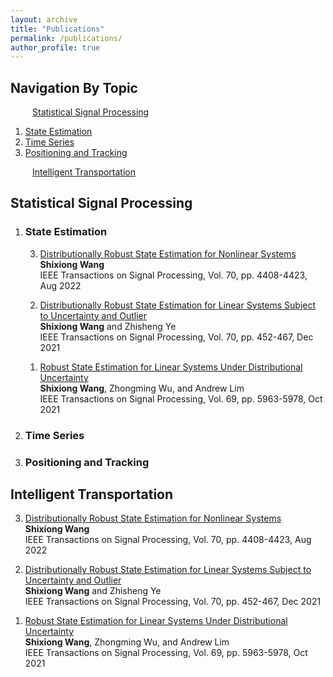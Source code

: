 ```yaml
---
layout: archive
title: "Publications"
permalink: /publications/
author_profile: true
---
```

  
<h2>Navigation By Topic</h2>
  <p>
    &emsp;&emsp;&ensp;<a href="#ssp">Statistical Signal Processing</a><br>
      <ol>
         <li> <a href="#se">State Estimation</a></li>
         <li> <a href="#ts">Time Series</a></li>
         <li> <a href="#pt">Positioning and Tracking</a></li> 
      </ol>
    &emsp;&emsp;&ensp;<a href="#it">Intelligent Transportation</a>
  </p>

<h2 id="ssp">Statistical Signal Processing</h2>
  <ol>
     <li> <h3 id="se">State Estimation</h3></li>
        <ol reversed>		<!-- u: unordered, l: list-->
        <li>
          <p>
            <a href="https://ieeexplore.ieee.org/abstract/document/9872130">Distributionally Robust State Estimation for Nonlinear Systems</a>
            <br>
            <b>Shixiong Wang</b>
            <br>
            IEEE Transactions on Signal Processing, Vol. 70, pp. 4408-4423, Aug 2022
          </p>
        </li> 
        <li>
          <p>
            <a href="https://ieeexplore.ieee.org/abstract/document/9656678">Distributionally Robust State Estimation for Linear Systems Subject to Uncertainty and Outlier</a>
            <br>
            <b>Shixiong Wang</b> and Zhisheng Ye
            <br>
            IEEE Transactions on Signal Processing, Vol. 70, pp. 452-467, Dec 2021
          </p>
        </li> 
        <li>
          <p>
            <a href="https://ieeexplore.ieee.org/abstract/document/9563203">Robust State Estimation for Linear Systems Under Distributional Uncertainty</a>
            <br>
            <b>Shixiong Wang</b>, Zhongming Wu, and Andrew Lim
            <br>
            IEEE Transactions on Signal Processing, Vol. 69, pp. 5963-5978, Oct 2021
          </p>
        </li> 
      </ol>
     <li> <h3 id="ts">Time Series</h3></li>
     <li> <h3 id="pt">Positioning and Tracking</h3></li> 
  </ol>

<h2 id="it">Intelligent Transportation</h2>
  <ol reversed>		<!-- u: unordered, l: list-->
    <li>
      <p>
        <a href="https://ieeexplore.ieee.org/abstract/document/9872130">Distributionally Robust State Estimation for Nonlinear Systems</a>
        <br>
        <b>Shixiong Wang</b>
        <br>
        IEEE Transactions on Signal Processing, Vol. 70, pp. 4408-4423, Aug 2022
      </p>
    </li> 
    <li>
      <p>
        <a href="https://ieeexplore.ieee.org/abstract/document/9656678">Distributionally Robust State Estimation for Linear Systems Subject to Uncertainty and Outlier</a>
        <br>
        <b>Shixiong Wang</b> and Zhisheng Ye
        <br>
        IEEE Transactions on Signal Processing, Vol. 70, pp. 452-467, Dec 2021
      </p>
    </li> 
    <li>
      <p>
        <a href="https://ieeexplore.ieee.org/abstract/document/9563203">Robust State Estimation for Linear Systems Under Distributional Uncertainty</a>
        <br>
        <b>Shixiong Wang</b>, Zhongming Wu, and Andrew Lim
        <br>
        IEEE Transactions on Signal Processing, Vol. 69, pp. 5963-5978, Oct 2021
      </p>
    </li> 
  </ol>







